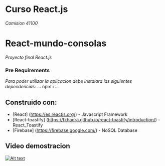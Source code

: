 # Curso React.js
_Comision 41100_

# React-mundo-consolas
_Proyecto final React.js_

### Pre Requirements
_Para poder utilizar la aplicacion debe instalara las siguientes dependencias:_
...
npm i
...
## Construido con:

* [React] (https://es.reactjs.org/) - Javascript Framework
* [React-toastify] (https://fkhadra.github.io/react-toastify/introduction/) - React_Toastify
* [Firebase] (https://firebase.google.com/) - NoSQL Database

## Video demostracion

[![Alt text](https://img.youtube.com/vi/gYHc5gCC3aI/0.jpg)](https://www.youtube.com/watch?v=gYHc5gCC3aI)
